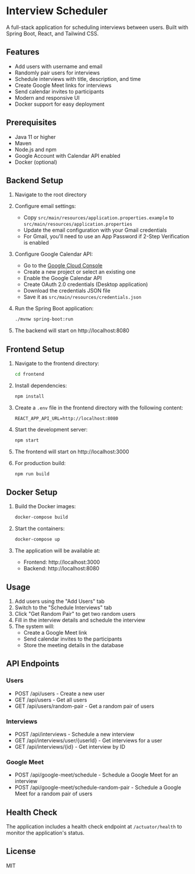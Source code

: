 # Interview Scheduler

A full-stack application for scheduling interviews between users. Built with Spring Boot, React, and Tailwind CSS.

## Features

- Add users with username and email
- Randomly pair users for interviews
- Schedule interviews with title, description, and time
- Create Google Meet links for interviews
- Send calendar invites to participants
- Modern and responsive UI
- Docker support for easy deployment

## Prerequisites

- Java 11 or higher
- Maven
- Node.js and npm
- Google Account with Calendar API enabled
- Docker (optional)

## Backend Setup

1. Navigate to the root directory
2. Configure email settings:

   - Copy `src/main/resources/application.properties.example` to `src/main/resources/application.properties`
   - Update the email configuration with your Gmail credentials
   - For Gmail, you'll need to use an App Password if 2-Step Verification is enabled

3. Configure Google Calendar API:

   - Go to the [Google Cloud Console](https://console.cloud.google.com/)
   - Create a new project or select an existing one
   - Enable the Google Calendar API
   - Create OAuth 2.0 credentials (Desktop application)
   - Download the credentials JSON file
   - Save it as `src/main/resources/credentials.json`

4. Run the Spring Boot application:
   ```bash
   ./mvnw spring-boot:run
   ```
5. The backend will start on http://localhost:8080

## Frontend Setup

1. Navigate to the frontend directory:

   ```bash
   cd frontend
   ```

2. Install dependencies:

   ```bash
   npm install
   ```

3. Create a `.env` file in the frontend directory with the following content:

   ```
   REACT_APP_API_URL=http://localhost:8080
   ```

4. Start the development server:

   ```bash
   npm start
   ```

5. The frontend will start on http://localhost:3000

6. For production build:
   ```bash
   npm run build
   ```

## Docker Setup

1. Build the Docker images:

   ```bash
   docker-compose build
   ```

2. Start the containers:

   ```bash
   docker-compose up
   ```

3. The application will be available at:
   - Frontend: http://localhost:3000
   - Backend: http://localhost:8080

## Usage

1. Add users using the "Add Users" tab
2. Switch to the "Schedule Interviews" tab
3. Click "Get Random Pair" to get two random users
4. Fill in the interview details and schedule the interview
5. The system will:
   - Create a Google Meet link
   - Send calendar invites to the participants
   - Store the meeting details in the database

## API Endpoints

### Users

- POST /api/users - Create a new user
- GET /api/users - Get all users
- GET /api/users/random-pair - Get a random pair of users

### Interviews

- POST /api/interviews - Schedule a new interview
- GET /api/interviews/user/{userId} - Get interviews for a user
- GET /api/interviews/{id} - Get interview by ID

### Google Meet

- POST /api/google-meet/schedule - Schedule a Google Meet for an interview
- POST /api/google-meet/schedule-random-pair - Schedule a Google Meet for a random pair of users

## Health Check

The application includes a health check endpoint at `/actuator/health` to monitor the application's status.

## License

MIT
